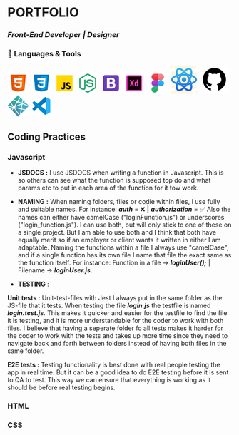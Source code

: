 # PORTFOLIO


### ***Front-End Developer | Designer***








### 🧰 Languages & Tools

![My Image](/assets/icons/icons8-html.png "HTML")
![My Image](/assets/icons/icons8-css.png)
![My Image](/assets/icons/icons8-javascript.png)
![My Image](/assets/icons/icons8-node-js.png)
![My Image](/assets/icons/icons8-bootstrap.png)
![My Image](/assets/icons/icons8-adobe-xd.png)
![My Image](/assets/icons/icons8-figma.png)
![My Image](/assets/icons/icons8-react-native.png)
![My Image](/assets/icons/icons8-github.png)
![My Image](/assets/icons/icons8-netlify.png)
![My Image](/assets/icons/icons8-visual-studio-code.png)






## Coding Practices

### Javascript

- **JSDOCS** **:**
I use JSDOCS when writing a function in Javascript. This is so others can see what the function is supposed top do and what params etc to put in each area of the function for it tow work.



- **NAMING** **:**
When naming folders, files or codie within files, I use fully and suitable names. 
  For instance: ***auth*** = ❌ **|** ***authorization*** = ✅
Also the names can either have camelCase ("loginFunction.js") or underscores ("login_function.js"). I can use both, but will only stick to one of these on a single project. But I am able to use both and I think that both have equally merit so if an employer or client wants it written in either I am adaptable. Naming the functions within a file I always use "camelCase", and if a single function has its own file I name that file the exact same as the function itself. For instance: Function in a file -> ***loginUser();*** | Filename -> ***loginUser.js***.



- **TESTING** :

**Unit tests :** Unit-test-files with Jest I always put in the same folder as the JS-file that it tests. When testing the file ***login.js*** the testfile is named ***login.test.js***. This makes it quicker and easier for the testfile to find the file it is testing, and it is more understandable for the coder to work with both files. I believe that having a seperate folder fo all tests makes it harder for the coder to work with the tests and takes up more time since they need to navigate back and forth between folders instead of having both files in the same folder.

**E2E tests :** Testing functionality is best done with real people testing the app in real time. But it can be a good idea to do E2E testing before it is sent to QA to test. This way we can ensure that everything is working as it should be before real testing begins.




### HTML



### CSS
